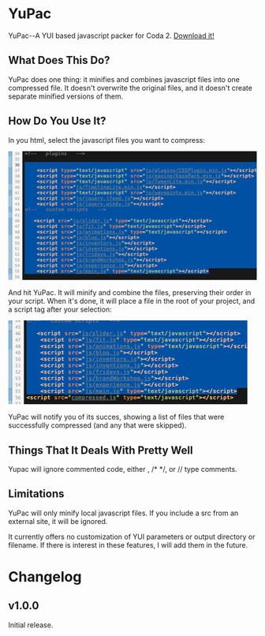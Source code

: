 YuPac
=====

YuPac--A YUI based javascript packer for Coda 2.
[Download it!](https://github.com/mjvotaw/YuPac/archive/master.zip)

What Does This Do?
-------------------

YuPac does one thing: it minifies and combines javascript files into one compressed file.
It doesn't overwrite the original files, and it doesn't create separate minified versions of them.

How Do You Use It?
------------------

In you html, select the javascript files you want to compress:

![Select javascript html](/images/select.png)

And hit YuPac. It will minify and combine the files, preserving their order in your script. When it's done, it will place a file in the root of your project, and a script tag after your selection:

![YuPac Adds a script tag](/images/compressed.png)

YuPac will notify you of its succes, showing a list of files that were successfully compressed (and any that were skipped).

Things That It Deals With Pretty Well
-------------------------------------

Yupac will ignore commented code, either <!-- -->, /* */, or // type comments.

Limitations
-----------

YuPac will only minify local javascript files. If you include a src from an external site, it will be ignored.

It currently offers no customization of YUI parameters or output directory or filename. If there is interest in these features, I will add them in the future.


Changelog
=========

v1.0.0
------
Initial release.